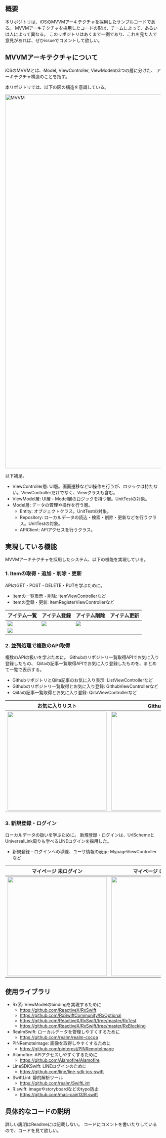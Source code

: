 ## 概要

本リポジトリは、iOSのMVVMアーキテクチャを採用したサンプルコードである。
MVVMアーキテクチャを採用したコードの形は、チームによって、あるいは人によって異なる。
このリポジトリはあくまで一例であり、これを見た人で意見があれば、ぜひissueでコメントして欲しい。

## MVVMアーキテクチャについて

iOSのMVVMとは、Model, ViewController, ViewModelの3つの層に分けた、
アーキテクチャ構造のことを指す。

本リポジトリでは、以下の図の構造を意識している。

<img width="1208" alt="MVVM" src="https://user-images.githubusercontent.com/30719264/73118195-53b06400-3f94-11ea-8ba6-e04a5e157396.png">

以下補足。

- ViewController層: UI層。画面遷移などUI操作を行うが、ロジックは持たない。ViewControllerだけでなく、Viewクラスも含む。
- ViewModel層: UI層・Model層のロジックを持つ層。UnitTestの対象。
- Model層: データの管理や操作を行う層。
  - Entity: オブジェクトクラス。UnitTestの対象。
  - Repository: ローカルデータの読込・検索・削除・更新などを行うクラス。UnitTestの対象。
  - APIClient: APIアクセスを行うクラス。

## 実現している機能

MVVMアーキテクチャを採用したシステム、以下の機能を実現している。

### 1. Itemの取得・追加・削除・更新

APIのGET・POST・DELETE・PUTを学ぶために。

- Itemの一覧表示・削除: ItemViewControllerなど
- Itemの登録・更新: ItemRegisterViewControllerなど

| アイテム一覧 | アイテム登録 | アイテム削除 | アイテム更新 |
| --- | --- | --- | --- |
| <img src="https://user-images.githubusercontent.com/30719264/74211635-1e19b380-4cd4-11ea-99ca-f555a76138f7.png"> | <img src="https://user-images.githubusercontent.com/30719264/74211632-1ce88680-4cd4-11ea-8a02-23601be50489.png"> | <img src="https://user-images.githubusercontent.com/30719264/74211633-1d811d00-4cd4-11ea-9c55-a8ae2f054ebb.png">
<img src="https://user-images.githubusercontent.com/30719264/74211631-1ce88680-4cd4-11ea-8566-408482dc932c.png"> |

### 2. 並列処理で複数のAPI取得

複数のAPIの扱いを学ぶために。
Githubのリポジトリ一覧取得APIでお気に入り登録したもの、
Qiitaの記事一覧取得APIでお気に入り登録したものを、まとめて一覧で表示する。

- GithubリポジトリとQiita記事のお気に入り表示: ListViewControllerなど
- Githubのリポジトリ一覧取得とお気に入り登録: GithubViewControllerなど
- Qiitaの記事一覧取得とお気に入り登録: QiitaViewControllerなど

| お気に入りリスト | Github検索 | Qiita検索 |
| --- | --- | --- |
| <img src="https://user-images.githubusercontent.com/30719264/74211630-1bb75980-4cd4-11ea-8cab-a680ce7b44d8.png" width=320px> | <img src="https://user-images.githubusercontent.com/30719264/74211628-1b1ec300-4cd4-11ea-96bf-26ff301d4043.png" width=320px> | <img src="https://user-images.githubusercontent.com/30719264/74211627-19ed9600-4cd4-11ea-8ec3-b48bd1eb2213.png" width=320px> |

### 3. 新規登録・ログイン

ローカルデータの扱いを学ぶために。
新規登録・ログインは、UrlSchemeとUniversalLink周りも学べるLINEログインを採用した。

- 新規登録・ログインへの導線、ユーザ情報の表示: MypageViewControllerなど

| マイページ 未ログイン | マイページ ログイン済み | ユーザ情報入力
| --- | --- | --- |
| <img src="https://user-images.githubusercontent.com/30719264/74211623-18bc6900-4cd4-11ea-90a5-e3ffe5a83062.png" width=320px> | <img src="https://user-images.githubusercontent.com/30719264/74211626-1954ff80-4cd4-11ea-9703-1c5228b49a3f.png" width=320px> | <img src="https://user-images.githubusercontent.com/30719264/74211622-178b3c00-4cd4-11ea-9fa1-b95fb29fe2e7.png" width=320px> |

## 使用ライブラリ

- Rx系: ViewModelのbindingを実現するために
  - https://github.com/ReactiveX/RxSwift
  - https://github.com/RxSwiftCommunity/RxOptional
  - https://github.com/ReactiveX/RxSwift/tree/master/RxTest
  - https://github.com/ReactiveX/RxSwift/tree/master/RxBlocking
- RealmSwift: ローカルデータを管理しやすくするために
  - https://github.com/realm/realm-cocoa
- PINRemoteImage: 画像を取得しやすくするために
  - https://github.com/pinterest/PINRemoteImage
- Alamofire: APIアクセスしやすくするために
  - https://github.com/Alamofire/Alamofire
- LineSDKSwift: LINEログインのために
  - https://github.com/line/line-sdk-ios-swift
- SwiftLint: 静的解析ツール
  - https://github.com/realm/SwiftLint
- R.swift: imageやstoryboardなどのtypo防止
  - https://github.com/mac-cain13/R.swift

## 具体的なコードの説明

詳しい説明はReadmeには記載しない。
コードにコメントを書いたりしているので、コードを見て欲しい。